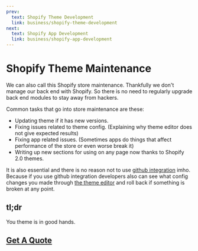```yaml
---
prev: 
  text: Shopify Theme Development
  link: business/shopify-theme-development
next: 
  text: Shopify App Development
  link: business/shopify-app-development
---
```

# Shopify Theme Maintenance

We can also call this Shopify store maintenance. Thankfully we don't manage our back end with Shopify. So there is no need to regularly upgrade back end modules to stay away from hackers.

Common tasks that go into store maintenance are these:
- Updating theme if it has new versions.
- Fixing issues related to theme config. (Explaining why theme editor does not give expected results)
- Fixing app related issues. (Sometimes apps do things that affect performance of the store or even worse break it)
- Writing up new sections for using on any page now thanks to Shopify 2.0 themes.

It is also essential and there is no reason not to use [github integration](https://shopify.dev/docs/themes/tools/github) imho. Because if you use github integration developers also can see what config changes you made through [the theme editor](https://help.shopify.com/en/manual/online-store/themes/customizing-themes/edit) and roll back if something is broken at any point.

## tl;dr
You theme is in good hands.

## <a class="button" href="/quote-request">Get A Quote</a>
